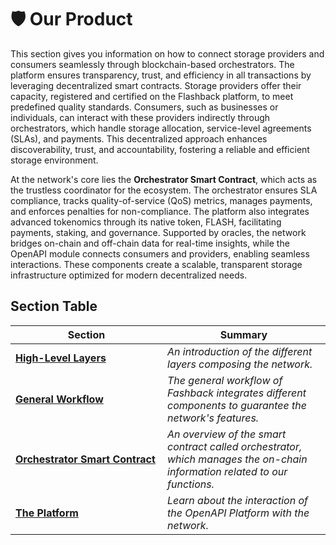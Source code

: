 # 🛡️ Our Product

This section gives you information on how to connect storage providers and consumers seamlessly through blockchain-based orchestrators. The platform ensures transparency, trust, and efficiency in all transactions by leveraging decentralized smart contracts. Storage providers offer their capacity, registered and certified on the Flashback platform, to meet predefined quality standards. Consumers, such as businesses or individuals, can interact with these providers indirectly through orchestrators, which handle storage allocation, service-level agreements (SLAs), and payments. This decentralized approach enhances discoverability, trust, and accountability, fostering a reliable and efficient storage environment.

At the network's core lies the **Orchestrator Smart Contract**, which acts as the trustless coordinator for the ecosystem. The orchestrator ensures SLA compliance, tracks quality-of-service (QoS) metrics, manages payments, and enforces penalties for non-compliance. The platform also integrates advanced tokenomics through its native token, FLASH, facilitating payments, staking, and governance. Supported by oracles, the network bridges on-chain and off-chain data for real-time insights, while the OpenAPI module connects consumers and providers, enabling seamless interactions. These components create a scalable, transparent storage infrastructure optimized for modern decentralized needs.

## Section Table

<table><thead><tr><th width="227">Section</th><th>Summary</th></tr></thead><tbody><tr><td><a href="our-network/high-level-layers.md"><strong>High-Level Layers</strong></a></td><td><em>An introduction of the different layers composing the network.</em></td></tr><tr><td><a href="our-network/general-workflow.md"><strong>General Workflow</strong></a></td><td><em>The general workflow of Fashback integrates different components to guarantee the network's features.</em></td></tr><tr><td><a href="our-network/orchestrator-smart-contract.md"><strong>Orchestrator Smart Contract</strong></a></td><td><em>An overview of the smart contract called orchestrator, which manages the on-chain information related to our functions.</em></td></tr><tr><td><a href="our-network/the-platform.md"><strong>The Platform</strong></a></td><td><em>Learn about the interaction of the OpenAPI Platform with the network.</em></td></tr></tbody></table>

